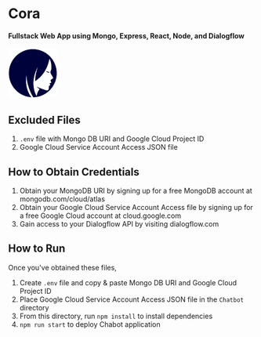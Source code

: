 # Cora #
#### Fullstack Web App using Mongo, Express, React, Node, and Dialogflow ####

<img src="client/src/logo.jpg" width="100" height="100">

## Excluded Files ##
1. `.env` file with Mongo DB URI and Google Cloud Project ID
2. Google Cloud Service Account Access JSON file

## How to Obtain Credentials ##
1. Obtain your MongoDB URI by signing up for a free MongoDB account at mongodb.com/cloud/atlas
2. Obtain your Google Cloud Service Account Access file by signing up for a free Google Cloud account at cloud.google.com
3. Gain access to your Dialogflow API by visiting dialogflow.com

## How to Run ##
Once you've obtained these files,
1. Create `.env` file and copy & paste Mongo DB URI and Google Cloud Project ID
2. Place Google Cloud Service Account Access JSON file in the `Chatbot` directory
3. From this directory, run `npm install` to install dependencies
4. `npm run start` to deploy Chabot application
